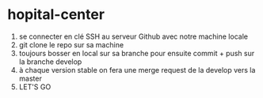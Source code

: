 # hopital-center
1) se connecter en clé SSH au serveur Github avec notre machine locale
2) git clone le repo sur sa machine
3) toujours bosser en local sur sa branche pour ensuite commit + push sur la branche develop
4) à chaque version stable on fera une merge request de la develop vers la master
5) LET'S GO
